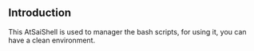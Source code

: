 ## Introduction
	
This AtSaiShell is used to manager the bash scripts, for using it, you can have a clean environment. 